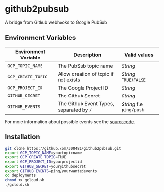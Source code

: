 # github2pubsub

A bridge from Github webhooks to Google PubSub

## Environment Variables

Environment Variable     |Description                                 |Valid values
-------------------------|--------------------------------------------|-----------------------
`GCP_TOPIC_NAME`         |The PubSub topic name                       |*String*
`GCP_CREATE_TOPIC`       |Allow creation of topic if not exists       |*String* `TRUE`/`FALSE`
`GCP_PROJECT_ID`         |The Google Project ID                       |*String*
`GITHUB_SECRET`          |The Github Secret                           |*String*
`GITHUB_EVENTS`          |The Github Event Types, separated by `/`    |*String* f.e. `ping/push`

For more information about possible events see the [sourcecode](https://github.com/go-playground/webhooks/blob/v5/github/github.go#L30).

## Installation

```bash
git clone https://github.com/300481/github2pubsub.git
export GCP_TOPIC_NAME=yourtopicname
export GCP_CREATE_TOPIC=TRUE
export GCP_PROJECT_ID=yourprojectid
export GITHUB_SECRET=yourgithubsecret
export GITHUB_EVENTS=ping/yourwantedevents
cd deployments
chmod +x gcloud.sh
./gcloud.sh
```
